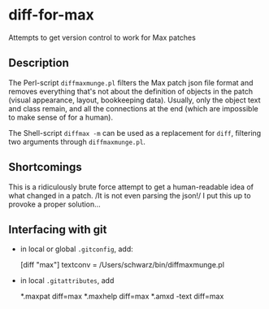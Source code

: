 # diff-for-max
Attempts to get version control to work for Max patches

## Description

The Perl-script ``diffmaxmunge.pl`` filters the Max patch json file format and removes everything that's not about the definition of objects in the patch (visual appearance, layout, bookkeeping data).
Usually, only the object text and class remain, and all the connections at the end (which are impossible to make sense of for a human).

The Shell-script ``diffmax -m`` can be used as a replacement for ``diff``, filtering two arguments through ``diffmaxmunge.pl``.

## Shortcomings

This is a ridiculously brute force attempt to get a human-readable idea of what changed in a patch. /It is not even parsing the json!/ I put this up to provoke a proper solution...

## Interfacing with git

- in local or global ``.gitconfig``, add:

  [diff "max"]
 	textconv = /Users/schwarz/bin/diffmaxmunge.pl

- in local ``.gitattributes``, add

  *.maxpat diff=max
  *.maxhelp diff=max
  *.amxd -text diff=max

